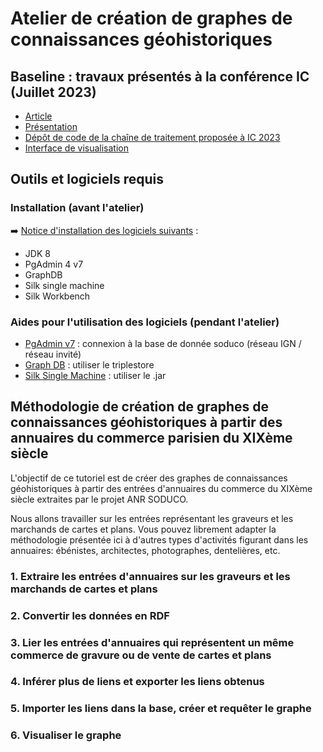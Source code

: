 # Atelier de création de graphes de connaissances géohistoriques

## Baseline : travaux présentés à la conférence IC (Juillet 2023)

- [Article](https://hal.science/hal-04121643/)
- [Présentation](https://docs.google.com/presentation/d/1rwIu4ilWswUI7ltXQRd4-AUwcRffb8CQJ54chePoRQc/edit?usp=sharing)
- [Dépôt de code de la chaîne de traitement proposée à IC 2023](https://github.com/soduco/ic_2023_photographes_parisiens/tree/main/doc)
- [Interface de visualisation](https://soduco.github.io/ic_2023_photographes_parisiens/)

## Outils et logiciels requis

### Installation (avant l'atelier)

➡️ [Notice d'installation des logiciels suivants](https://docs.google.com/document/d/1toDmTdc2XMvecJQJZhU5ERwvb2qoIhzIRl5rI5HCcZk/edit) : 
- JDK 8
- PgAdmin 4 v7
- GraphDB
- Silk single machine
- Silk Workbench

### Aides pour l'utilisation des logiciels (pendant l'atelier)

- [PgAdmin v7](https://github.com/soduco/atelier_graphes_geohistoriques_annuaires/blob/main/doc/pgadmin4.md) : connexion à la base de donnée soduco (réseau IGN / réseau invité)
- [Graph DB](https://github.com/soduco/atelier_graphes_geohistoriques_annuaires/blob/main/doc/Tutoriel_GraphDB.pdf) : utiliser le triplestore
- [Silk Single Machine](https://github.com/soduco/atelier_graphes_geohistoriques_annuaires/blob/main/doc/silk_single_machine.md) : utiliser le .jar

## Méthodologie de création de graphes de connaissances géohistoriques à partir des annuaires du commerce parisien du XIXème siècle

 L'objectif de ce tutoriel est de créer des graphes de connaissances géohistoriques à partir des entrées d'annuaires du commerce du XIXème siècle extraites par le projet ANR SODUCO.

 Nous allons travailler sur les entrées représentant les graveurs et les marchands de cartes et plans. Vous pouvez librement adapter la méthodologie présentée ici à d'autres types d'activités figurant dans les annuaires: ébénistes, architectes, photographes, dentelières, etc. 

### 1. Extraire les entrées d'annuaires sur les graveurs et les marchands de cartes et plans
### 2. Convertir les données en RDF
### 3. Lier les entrées d'annuaires qui représentent un même commerce de gravure ou de vente de cartes et plans
### 4. Inférer plus de liens et exporter les liens obtenus
### 5. Importer les liens dans la base, créer et requêter le graphe
### 6. Visualiser le graphe
 
